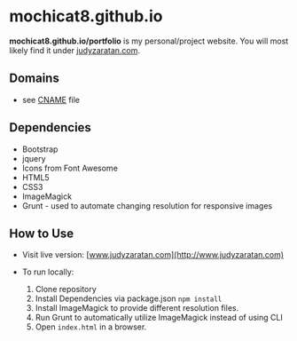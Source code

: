 mochicat8.github.io
======
**mochicat8.github.io/portfolio** is my personal/project website. You will most likely find it under [judyzaratan.com](http://www.judyzaratan.com).

## Domains
* see [CNAME](https://github.com/mochicat8/portfolio/blob/master/CNAME) file

## Dependencies
* Bootstrap
* jquery
* Icons from Font Awesome
* HTML5
* CSS3
* ImageMagick
* Grunt - used to automate changing resolution for responsive images

## How to Use ##
* Visit live version: [www.judyzaratan.com](http://www.judyzaratan.com)

* To run locally:
  1. Clone repository
  2. Install Dependencies via package.json
    `npm install`
  3. Install ImageMagick to provide different resolution files.  
  4. Run Grunt to automatically utilize ImageMagick instead of using CLI
  5. Open `index.html` in a browser.
